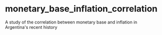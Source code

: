 # monetary_base_inflation_correlation
A study of the correlation between monetary base and inflation in Argentina's recent history
